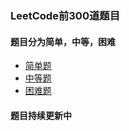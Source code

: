 ### LeetCode前300道题目

#### 题目分为简单，中等，困难

* [简单题](src/leetcode300_easy/Main.java)
* [中等题](src/leetcode300_normal/Main.java)
* [困难题](src/leetcode300_hard/Main.java)

#### 题目持续更新中
